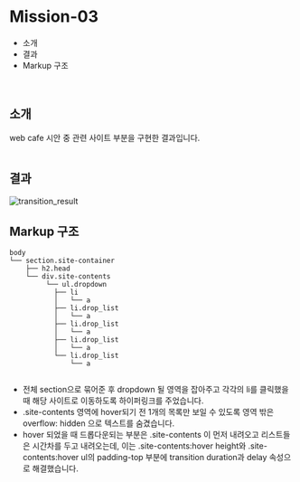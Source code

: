 # Mission-03

- 소개
- 결과
- Markup 구조
</br>

## 소개
web cafe 시안 중 관련 사이트 부분을 구현한 결과입니다.
</br>
</br>

## 결과

![transition_result](https://github.com/chowonn/home-work/assets/70478015/11a8362c-74f9-4a02-9448-0b7a0510ad3f)


## Markup 구조
```
body
└── section.site-container
    ├── h2.head 
    └── div.site-contents
         └── ul.dropdown
           ├── li
           │   └── a 
           ├── li.drop_list
           │   └── a 
           ├── li.drop_list
           │   └── a
           ├── li.drop_list
           │   └── a 
           └── li.drop_list
               └── a
   
```
- 전체 section으로 묶어준 후 dropdown 될 영역을 잡아주고 각각의 li를 클릭했을 때 해당 사이트로 이동하도록 하이퍼링크를 주었습니다.
- .site-contents 영역에 hover되기 전 1개의 목록만 보일 수 있도록 영역 밖은 overflow: hidden 으로 텍스트를 숨겼습니다.
- hover 되었을 때 드롭다운되는 부분은 .site-contents 이 먼저 내려오고 리스트들은 시간차를 두고 내려오는데, 이는 .site-contents:hover height와 .site-contents:hover ul의 padding-top 부분에 transition duration과 delay 속성으로 해결했습니다.

